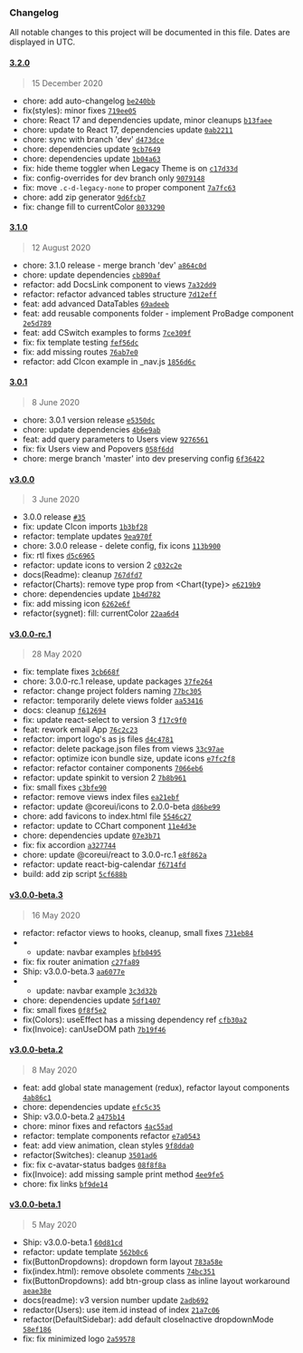 ### Changelog

All notable changes to this project will be documented in this file. Dates are displayed in UTC.

#### [3.2.0](https://github.com/coreui/coreui-pro-react-admin-template/compare/3.1.0...3.2.0)

> 15 December 2020

- chore: add auto-changelog [`be240bb`](https://github.com/coreui/coreui-pro-react-admin-template/commit/be240bbe830015b6f422526af5fb6f958f875fd9)
- fix(styles): minor fixes [`719ee05`](https://github.com/coreui/coreui-pro-react-admin-template/commit/719ee0595407069e9dbb13624165dad7375acf31)
- chore: React 17 and dependencies update, minor cleanups [`b13faee`](https://github.com/coreui/coreui-pro-react-admin-template/commit/b13faeeea4543bccd2c6d0647890739f9d414850)
- chore: update to React 17, dependencies update [`0ab2211`](https://github.com/coreui/coreui-pro-react-admin-template/commit/0ab221197fceba3dc4b38ccd6af51966ede361f3)
- chore: sync with branch 'dev' [`d473dce`](https://github.com/coreui/coreui-pro-react-admin-template/commit/d473dce31a0f123e9d76a1968a1ce9b61f0c3610)
- chore: dependencies update [`9cb7649`](https://github.com/coreui/coreui-pro-react-admin-template/commit/9cb76499ad53fea2d9eea52a016177b390364702)
- chore: dependencies update [`1b04a63`](https://github.com/coreui/coreui-pro-react-admin-template/commit/1b04a6370f8d7ff173f9de8e05e21ecff504fd3a)
- fix: hide theme toggler when Legacy Theme is on [`c17d33d`](https://github.com/coreui/coreui-pro-react-admin-template/commit/c17d33dd2fbceaec2421722eb17e05a9cb13a5fc)
- fix: config-overrides for dev branch only [`9079148`](https://github.com/coreui/coreui-pro-react-admin-template/commit/9079148448b0167e278a0176774f2ac832f44bfd)
- fix: move `.c-d-legacy-none` to proper component [`7a7fc63`](https://github.com/coreui/coreui-pro-react-admin-template/commit/7a7fc63640ccc68b09142e189d4ccb4e39fc420e)
- chore: add zip generator [`9d6fcb7`](https://github.com/coreui/coreui-pro-react-admin-template/commit/9d6fcb76e877c18dde87e75056a6e22ecb8d0650)
- fix: change fill to currentColor [`8033290`](https://github.com/coreui/coreui-pro-react-admin-template/commit/8033290ba83e69f7378ec61bcd7a0812e88f7f59)

#### [3.1.0](https://github.com/coreui/coreui-pro-react-admin-template/compare/3.0.1...3.1.0)

> 12 August 2020

- chore: 3.1.0 release - merge branch 'dev' [`a864c0d`](https://github.com/coreui/coreui-pro-react-admin-template/commit/a864c0d6239abb8cbe518c6eca1297bb997b4ff5)
- chore: update dependencies [`cb890af`](https://github.com/coreui/coreui-pro-react-admin-template/commit/cb890afab12d35243937c317c26cd6ef14a5dd61)
- refactor: add DocsLink component to views [`7a32dd9`](https://github.com/coreui/coreui-pro-react-admin-template/commit/7a32dd91898d6133f812236706d4702a4a29caee)
- refactor: refactor advanced tables structure [`7d12eff`](https://github.com/coreui/coreui-pro-react-admin-template/commit/7d12effad43d097270d7757f73a10317d1d01382)
- feat: add advanced DataTables [`69adeeb`](https://github.com/coreui/coreui-pro-react-admin-template/commit/69adeeb86ddc4e66b6c6cbeefb1a251d29a29c0d)
- feat: add reusable components folder - implement ProBadge component [`2e5d789`](https://github.com/coreui/coreui-pro-react-admin-template/commit/2e5d789954c9b41e82c226bc5373613267e66ed4)
- feat: add CSwitch examples to forms [`7ce309f`](https://github.com/coreui/coreui-pro-react-admin-template/commit/7ce309fef26b5dbc84649266da2ba6228096ab39)
- fix: fix template testing [`fef56dc`](https://github.com/coreui/coreui-pro-react-admin-template/commit/fef56dcb0e1167756c028b72c8b2b1a1da968405)
- fix: add missing routes [`76ab7e0`](https://github.com/coreui/coreui-pro-react-admin-template/commit/76ab7e07443f8e9f711469e4883d6c4cab5f7218)
- refactor: add CIcon example in _nav.js [`1856d6c`](https://github.com/coreui/coreui-pro-react-admin-template/commit/1856d6c1e35ecffa7eb21f55c8e72168b2172b44)

#### [3.0.1](https://github.com/coreui/coreui-pro-react-admin-template/compare/v3.0.0...3.0.1)

> 8 June 2020

- chore: 3.0.1 version release [`e5350dc`](https://github.com/coreui/coreui-pro-react-admin-template/commit/e5350dc0a17595034f0ce4c49dfe4dce119f98b9)
- chore: update dependencies [`4b6e9ab`](https://github.com/coreui/coreui-pro-react-admin-template/commit/4b6e9ab5ec9fbeaa197443e162ca77973be66c40)
- feat: add query parameters to Users view [`9276561`](https://github.com/coreui/coreui-pro-react-admin-template/commit/9276561dad86aaa46c819965ef6bad756037eb02)
- fix: fix Users view and Popovers [`058f6dd`](https://github.com/coreui/coreui-pro-react-admin-template/commit/058f6ddf37e053943a9c33e0fb238bfb2bf68810)
- chore: merge branch 'master' into dev preserving config [`6f36422`](https://github.com/coreui/coreui-pro-react-admin-template/commit/6f36422bf6a780b2f9d180b7e67f95b3d1e0c2d1)

#### [v3.0.0](https://github.com/coreui/coreui-pro-react-admin-template/compare/v3.0.0-rc.1...v3.0.0)

> 3 June 2020

- 3.0.0 release [`#35`](https://github.com/coreui/coreui-pro-react-admin-template/pull/35)
- fix: update CIcon imports [`1b3bf28`](https://github.com/coreui/coreui-pro-react-admin-template/commit/1b3bf283f8055d8188641cdc11649a7a2df9be69)
- refactor: template updates [`9ea970f`](https://github.com/coreui/coreui-pro-react-admin-template/commit/9ea970f34a78260f5af0e1995b69447759f367c5)
- chore: 3.0.0 release - delete config, fix icons [`113b900`](https://github.com/coreui/coreui-pro-react-admin-template/commit/113b900ce9cb5189bd3a22b184c626cb79cd1c25)
- fix: rtl fixes [`d5c6965`](https://github.com/coreui/coreui-pro-react-admin-template/commit/d5c6965706a5e48d49a18054478236565fd39970)
- refactor: update icons to version 2 [`c032c2e`](https://github.com/coreui/coreui-pro-react-admin-template/commit/c032c2ed074bc561cdbd1502a45718e5238ff6ee)
- docs(Readme): cleanup [`767dfd7`](https://github.com/coreui/coreui-pro-react-admin-template/commit/767dfd7f65f37017c0f5ce2dbc8702e116872bfe)
- refactor(Charts): remove type prop from &lt;Chart{type}&gt; [`e6219b9`](https://github.com/coreui/coreui-pro-react-admin-template/commit/e6219b9e65f10e72b4bfacda6afd21d44835de90)
- chore: dependencies update [`1b4d782`](https://github.com/coreui/coreui-pro-react-admin-template/commit/1b4d78227409d0729811a59b3bd3dc0e198caf04)
- fix: add missing icon [`6262e6f`](https://github.com/coreui/coreui-pro-react-admin-template/commit/6262e6f997f9aa06fb0ba4214731e42673a5b64e)
- refactor(sygnet): fill: currentColor [`22aa6d4`](https://github.com/coreui/coreui-pro-react-admin-template/commit/22aa6d479e0650a87e3456d9598d9db0dc6983a1)

#### [v3.0.0-rc.1](https://github.com/coreui/coreui-pro-react-admin-template/compare/v3.0.0-beta.3...v3.0.0-rc.1)

> 28 May 2020

- fix: template fixes [`3cb668f`](https://github.com/coreui/coreui-pro-react-admin-template/commit/3cb668f40d7b56318bbef57df2111820e03c9c26)
- chore: 3.0.0-rc.1 release, update packages [`37fe264`](https://github.com/coreui/coreui-pro-react-admin-template/commit/37fe26463bcc0e508c95f9f4de25c6e116639446)
- refactor: change project folders naming [`77bc305`](https://github.com/coreui/coreui-pro-react-admin-template/commit/77bc305b692e0a58fba2dbcb8f260e26b04a4f56)
- refactor: temporarily delete views folder [`aa53416`](https://github.com/coreui/coreui-pro-react-admin-template/commit/aa5341672ec0aa6fd546d7f50e39142e11147854)
- docs: cleanup [`f612694`](https://github.com/coreui/coreui-pro-react-admin-template/commit/f61269413d726583bb791942f4c3092bb2265944)
- fix: update react-select to version 3 [`f17c9f0`](https://github.com/coreui/coreui-pro-react-admin-template/commit/f17c9f0ed81300142b1075a392e7b16ca779338a)
- feat: rework email App [`76c2c23`](https://github.com/coreui/coreui-pro-react-admin-template/commit/76c2c234a76147b42a2bdd7e0362524be0a4c767)
- refactor: import logo's as js files [`d4c4781`](https://github.com/coreui/coreui-pro-react-admin-template/commit/d4c4781c3189f89ef6b6797fc9bca6e0574c2271)
- refactor: delete package.json files from views [`33c97ae`](https://github.com/coreui/coreui-pro-react-admin-template/commit/33c97ae2dc174ea30248115c22c8fa6a54bd7fb1)
- refactor: optimize icon bundle size, update icons [`e7fc2f8`](https://github.com/coreui/coreui-pro-react-admin-template/commit/e7fc2f8b13ed6792be5cc34d94dcb6aa198c33f5)
- refactor: refactor container components [`7066eb6`](https://github.com/coreui/coreui-pro-react-admin-template/commit/7066eb6e4d8e989ea470918ccb255fa4622987cc)
- refactor: update spinkit to version 2 [`7b8b961`](https://github.com/coreui/coreui-pro-react-admin-template/commit/7b8b9612c94b57bb793ee56011adadf6836f60a7)
- fix: small fixes [`c3bfe90`](https://github.com/coreui/coreui-pro-react-admin-template/commit/c3bfe907bbd4eacc7ffd749055399b88eb4faa6a)
- refactor: remove views index files [`ea21ebf`](https://github.com/coreui/coreui-pro-react-admin-template/commit/ea21ebf5402979bc4de72cf71803687fe6743c26)
- refactor: update @coreui/icons to 2.0.0-beta [`d86be99`](https://github.com/coreui/coreui-pro-react-admin-template/commit/d86be9941228b0ccd123765101b08331c425b766)
- chore: add favicons to index.html file [`5546c27`](https://github.com/coreui/coreui-pro-react-admin-template/commit/5546c2717092ba57dcaaaa4a9bc99fd00223193a)
- refactor: update to CChart component [`11e4d3e`](https://github.com/coreui/coreui-pro-react-admin-template/commit/11e4d3ea1fb1354eda4131ebd5fbb873334958fb)
- chore: dependencies update [`07e3b71`](https://github.com/coreui/coreui-pro-react-admin-template/commit/07e3b710c8ba7f1234e4eba60ddfccb88d4e86e0)
- fix: fix accordion [`a327744`](https://github.com/coreui/coreui-pro-react-admin-template/commit/a327744fc0caa17bb181e9eba903cbf0198c3fd0)
- chore: update @coreui/react to 3.0.0-rc.1 [`e8f862a`](https://github.com/coreui/coreui-pro-react-admin-template/commit/e8f862ac9cfcea9d63d89e8ec35337feb70a86e6)
- refactor: update react-big-calendar [`f6714fd`](https://github.com/coreui/coreui-pro-react-admin-template/commit/f6714fdb01a471c9893aa9d38d60199a1795f793)
- build: add zip script [`5cf688b`](https://github.com/coreui/coreui-pro-react-admin-template/commit/5cf688bc43d596717d0854b25f8f77f76f8a7286)

#### [v3.0.0-beta.3](https://github.com/coreui/coreui-pro-react-admin-template/compare/v3.0.0-beta.2...v3.0.0-beta.3)

> 16 May 2020

- refactor: refactor views to hooks, cleanup, small fixes [`731eb84`](https://github.com/coreui/coreui-pro-react-admin-template/commit/731eb84b5f4c9aa515360770acfecd8cae7ce8c5)
- - update: navbar examples [`bfb0495`](https://github.com/coreui/coreui-pro-react-admin-template/commit/bfb04955c4b412c497f700c09f8079b81bec9288)
- fix: fix router animation [`c27fa89`](https://github.com/coreui/coreui-pro-react-admin-template/commit/c27fa89e39310959cab81fdb6ff70a31d8318c65)
- Ship: v3.0.0-beta.3 [`aa6077e`](https://github.com/coreui/coreui-pro-react-admin-template/commit/aa6077e18ad6937e31726a07c7e40884ae6620bf)
- - update: navbar example [`3c3d32b`](https://github.com/coreui/coreui-pro-react-admin-template/commit/3c3d32b6f3d8ba21e300708438e0dc1fae95c7e2)
- chore: dependencies update [`5df1407`](https://github.com/coreui/coreui-pro-react-admin-template/commit/5df140728d929bc36a4225fdfcea625b70f64600)
- fix: small fixes [`0f8f5e2`](https://github.com/coreui/coreui-pro-react-admin-template/commit/0f8f5e2395bc168fc5586cc9c233cd123cbdb9a6)
- fix(Colors): useEffect has a missing dependency ref [`cfb30a2`](https://github.com/coreui/coreui-pro-react-admin-template/commit/cfb30a2fefca38177639f23b403df187a23bc135)
- fix(Invoice): canUseDOM path [`7b19f46`](https://github.com/coreui/coreui-pro-react-admin-template/commit/7b19f466169fe1c746845be6fe25ff8582f31e66)

#### [v3.0.0-beta.2](https://github.com/coreui/coreui-pro-react-admin-template/compare/v3.0.0-beta.1...v3.0.0-beta.2)

> 8 May 2020

- feat: add global state management (redux), refactor layout components [`4ab86c1`](https://github.com/coreui/coreui-pro-react-admin-template/commit/4ab86c1add8c024c7163b5a8b7f884e5b009bd75)
- chore: dependencies update [`efc5c35`](https://github.com/coreui/coreui-pro-react-admin-template/commit/efc5c35707bb9b20fecf605c65c0af53d5b78e68)
- Ship: v3.0.0-beta.2 [`a475b14`](https://github.com/coreui/coreui-pro-react-admin-template/commit/a475b14cf745d91be7bfa89fda72d4c4491220e4)
- chore: minor fixes and refactors [`4ac55ad`](https://github.com/coreui/coreui-pro-react-admin-template/commit/4ac55ad5cf187db613e6882a281978bad8816af3)
- refactor: template components refactor [`e7a0543`](https://github.com/coreui/coreui-pro-react-admin-template/commit/e7a0543d43b2b63a2dadca66a0583eb0b5da97bc)
- feat: add view animation, clean styles [`9f8dda0`](https://github.com/coreui/coreui-pro-react-admin-template/commit/9f8dda0b84426e6871d558a75e7392f82e5a9bbd)
- refactor(Switches): cleanup [`3501ad6`](https://github.com/coreui/coreui-pro-react-admin-template/commit/3501ad6ad41f9759ffc77389ce0c5ccebe8839c1)
- fix: fix c-avatar-status badges [`08f8f8a`](https://github.com/coreui/coreui-pro-react-admin-template/commit/08f8f8a24dbd35ec5b10081812ab329790fa4f7a)
- fix(Invoice): add missing sample print method [`4ee9fe5`](https://github.com/coreui/coreui-pro-react-admin-template/commit/4ee9fe5a38fdb056bcae505a3d9a3ac476badbf6)
- chore: fix links [`bf9de14`](https://github.com/coreui/coreui-pro-react-admin-template/commit/bf9de142b83e49faa15b6d2e7eab90f029425877)

#### [v3.0.0-beta.1](https://github.com/coreui/coreui-pro-react-admin-template/compare/v3.0.0-alpha.8...v3.0.0-beta.1)

> 5 May 2020

- Ship: v3.0.0-beta.1 [`60d81cd`](https://github.com/coreui/coreui-pro-react-admin-template/commit/60d81cd74c9f9fc6e6d4cd0814a2c46602b7984f)
- refactor: update template [`562b0c6`](https://github.com/coreui/coreui-pro-react-admin-template/commit/562b0c6fe74e8fe1f678d163d20a498e51368ed8)
- fix(ButtonDropdowns): dropdown form layout [`783a58e`](https://github.com/coreui/coreui-pro-react-admin-template/commit/783a58ef3ba2fdf8663690f50364ae3968f7acf8)
- fix(index.html): remove obsolete comments [`74bc351`](https://github.com/coreui/coreui-pro-react-admin-template/commit/74bc351a26bfb473b2d5941ce74e77bdfca49e63)
- fix(ButtonDropdowns): add btn-group class as inline layout workaround [`aeae38e`](https://github.com/coreui/coreui-pro-react-admin-template/commit/aeae38e8df0863e8db3450bfa3ef02198253073c)
- docs(readme): v3 version number update [`2adb692`](https://github.com/coreui/coreui-pro-react-admin-template/commit/2adb692c6681e9e25b3804dfadca93c33aea6b2a)
- redactor(Users): use item.id instead of index [`21a7c06`](https://github.com/coreui/coreui-pro-react-admin-template/commit/21a7c06d77b0c7281203594866b90a7f904a5342)
- refactor(DefaultSidebar): add default closeInactive dropdownMode [`58ef186`](https://github.com/coreui/coreui-pro-react-admin-template/commit/58ef18665485cedf5aee29db2b2e8b7c7295f461)
- fix: fix minimized logo [`2a59578`](https://github.com/coreui/coreui-pro-react-admin-template/commit/2a5957875d7001f5aeedbb04c83a9b470c23ab68)
